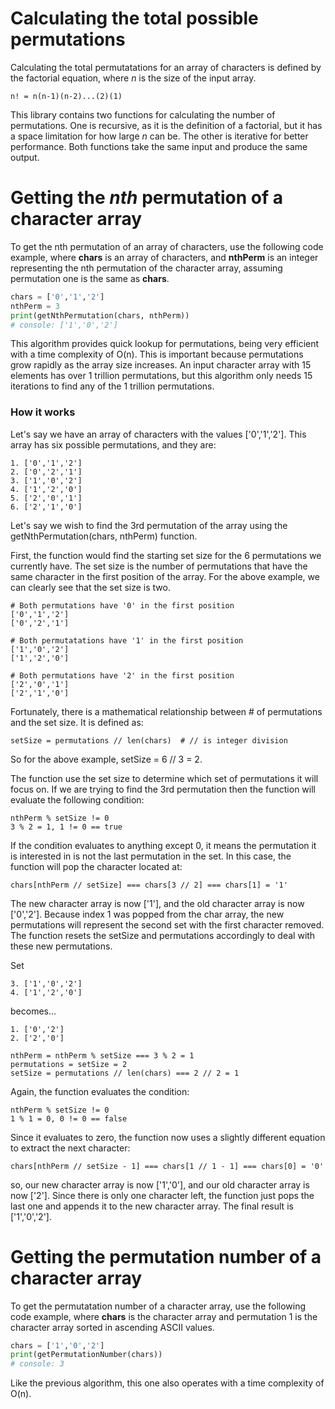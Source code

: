 # Calculating the total possible permutations
Calculating the total permutatations for an array of characters is defined by the factorial equation, where *n* is the size of the input array.
```
n! = n(n-1)(n-2)...(2)(1)
```
This library contains two functions for calculating the number of permutations.  One is recursive, as it is the definition of a factorial, but it has a space limitation for how large *n* can be.  The other is iterative for better performance.  Both functions take the same input and produce the same output.

# Getting the *nth* permutation of a character array
To get the nth permutation of an array of characters, use the following code example, where **chars** is an array of characters, and **nthPerm** is an integer representing the nth permutation of the character array, assuming permutation one is the same as **chars**.
```python
chars = ['0','1','2']
nthPerm = 3
print(getNthPermutation(chars, nthPerm))
# console: ['1','0','2']
```
This algorithm provides quick lookup for permutations, being very efficient with a time complexity of O(n).  This is important because permutations grow rapidly as the array size increases.  An input character array with 15 elements has over 1 trillion permutations, but this algorithm only needs 15 iterations to find any of the 1 trillion permutations.

### How it works
Let's say we have an array of characters with the values ['0','1','2'].  This array has six possible permutations, and they are:
```
1. ['0','1','2']
2. ['0','2','1']
3. ['1','0','2']
4. ['1','2','0']
5. ['2','0','1']
6. ['2','1','0']
```
Let's say we wish to find the 3rd permutation of the array using the getNthPermutation(chars, nthPerm) function.  

First, the function would find the starting set size for the 6 permutations we currently have.  The set size is the number of permutations that have the same character in the first position of the array.  For the above example, we can clearly see that the set size is two.
```
# Both permutations have '0' in the first position
['0','1','2']
['0','2','1']

# Both permutatations have '1' in the first position
['1','0','2']
['1','2','0']
 
# Both permutations have '2' in the first position
['2','0','1']
['2','1','0']
```
Fortunately, there is a mathematical relationship between # of permutations and the set size.  It is defined as:
```
setSize = permutations // len(chars)  # // is integer division
```
So for the above example, setSize = 6 // 3 = 2.

The function use the set size to determine which set of permutations it will focus on.  If we are trying to find the 3rd permutation then the function will evaluate the following condition:
```
nthPerm % setSize != 0
3 % 2 = 1, 1 != 0 == true
```
If the condition evaluates to anything except 0, it means the permutation it is interested in is not the last permutation in the set.  In this case, the function will pop the character located at:
```
chars[nthPerm // setSize] === chars[3 // 2] === chars[1] = '1'
```
The new character array is now ['1'], and the old character array is now ['0','2'].  Because index 1 was popped from the char array, the new permutations will represent the second set with the first character removed.  The function resets the setSize and permutations accordingly to deal with these new permutations.

Set
```
3. ['1','0','2']
4. ['1','2','0']
```
becomes...
```
1. ['0','2']
2. ['2','0']

nthPerm = nthPerm % setSize === 3 % 2 = 1
permutations = setSize = 2
setSize = permutations // len(chars) === 2 // 2 = 1
```

Again, the function evaluates the condition:
```
nthPerm % setSize != 0
1 % 1 = 0, 0 != 0 == false
```
Since it evaluates to zero, the function now uses a slightly different equation to extract the next character:
```
chars[nthPerm // setSize - 1] === chars[1 // 1 - 1] === chars[0] = '0'
```
so, our new character array is now ['1','0'], and our old character array is now ['2'].  Since there is only one character left, the function just pops the last one and appends it to the new character array.  The final result is ['1','0','2'].

# Getting the permutation number of a character array
To get the permutatation number of a character array, use the following code example, where **chars** is the character array and permutation 1 is the character array sorted in ascending ASCII values.
```python
chars = ['1','0','2']
print(getPermutationNumber(chars))
# console: 3
```
Like the previous algorithm, this one also operates with a time complexity of O(n).